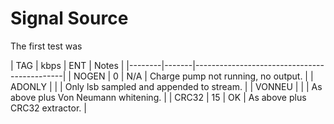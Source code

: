 
# Signal Source #

The first test was


| TAG    | kbps  | ENT | Notes                                 |
|--------|-------|---------------------------------------------|
| NOGEN  | 0     | N/A | Charge pump not running, no output.   |
| ADONLY |      |  | Only lsb sampled and appended to stream.  |
| VONNEU |      |  | As above plus Von Neumann whitening.      |
| CRC32  | 15    | OK  | As above plus CRC32 extractor.        |

